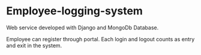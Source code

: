 # Employee-logging-system
Web service developed with Django and MongoDb Database.

Employee can register through portal.
Each login and logout counts as entry and exit in the system.
